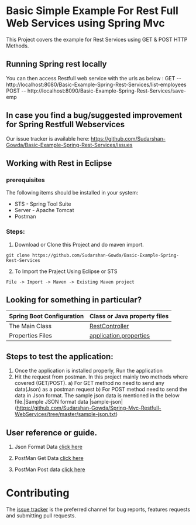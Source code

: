 # Basic Simple Example For Rest Full Web Services using Spring Mvc
This Project covers the example for Rest Services using GET & POST HTTP Methods.

## Running Spring rest locally

You can then access Restfull web service with the urls as below :
GET -- http://localhost:8080/Basic-Example-Spring-Rest-Services/list-employees
POST -- http://localhost:8090/Basic-Example-Spring-Rest-Services/save-emp


## In case you find a bug/suggested improvement for Spring Restfull Webservices
Our issue tracker is available here: https://github.com/Sudarshan-Gowda/Basic-Example-Spring-Rest-Services/issues


## Working with Rest in Eclipse

### prerequisites
The following items should be installed in your system:
* STS - Spring Tool Suite
* Server - Apache Tomcat
* Postman

### Steps:

1) Download or Clone this Project and do maven import.
```
git clone https://github.com/Sudarshan-Gowda/Basic-Example-Spring-Rest-Services
```
2) To Import the Praject Using Eclipse or STS
```
File -> Import -> Maven -> Existing Maven project
```


## Looking for something in particular?

|Spring Boot Configuration | Class or Java property files  |
|--------------------------|---|
|The Main Class | [RestController](https://github.com/Sudarshan-Gowda/Basic-Example-Spring-Rest-Services/tree/master/com/star/sud/restservice/controller/RestController) |
|Properties Files | [application.properties](https://github.com/Sudarshan-Gowda/Spring-Mvc-Restfull-WebServices/tree/master/src/main/resources) |


## Steps to test the application:

1) Once the application is installed properly, Run the application
2) Hit the request from postman. In this project mainly two methods where covered (GET/POST).
a) For GET method no need to send any data(Json) as a postman request
b) For POST method need to send the data in Json format. The sample json data is mentioned in the below file.|Sample JSON format data |sample-json| (https://github.com/Sudarshan-Gowda/Spring-Mvc-Restfull-WebServices/tree/master/sample-json.txt)
   
   
## User reference or guide.

1. Json Format Data [click here](https://github.com/Sudarshan-Gowda/Basic-Example-Spring-Rest-Services/blob/master/docs/picture2.png)

2. PostMan Get Data [click here](https://github.com/Sudarshan-Gowda/Basic-Example-Spring-Rest-Services/blob/master/docs/picture1.png)

3. PostMan Post data [click here](https://github.com/Sudarshan-Gowda/Basic-Example-Spring-Rest-Services/blob/master/docs/picture3.png)

# Contributing

The [issue tracker](https://github.com/Sudarshan-Gowda/Spring-Mvc-Restfull-WebServices/issues) is the preferred channel for bug reports, features requests and submitting pull requests.

